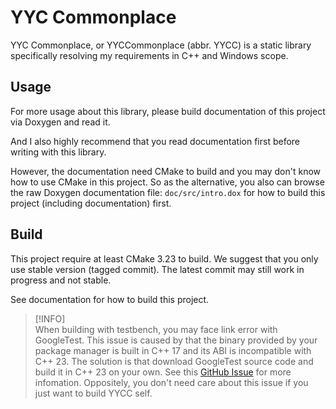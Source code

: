 # YYC Commonplace

YYC Commonplace, or YYCCommonplace (abbr. YYCC) is a static library specifically resolving my requirements in C++ and Windows scope.

## Usage

For more usage about this library, please build documentation of this project via Doxygen and read it.

And I also highly recommend that you read documentation first before writing with this library.

However, the documentation need CMake to build and you may don't know how to use CMake in this project. So as the alternative, you also can browse the raw Doxygen documentation file: `doc/src/intro.dox` for how to build this project (including documentation) first.

## Build

This project require at least CMake 3.23 to build. We suggest that you only use stable version (tagged commit). The latest commit may still work in progress and not stable.

See documentation for how to build this project.

> [!INFO]  
> When building with testbench, you may face link error with GoogleTest. This issue is caused by that the binary provided by your package manager is built in C++ 17 and its ABI is incompatible with C++ 23. The solution is that download GoogleTest source code and build it in C++ 23 on your own. See this [GitHub Issue](https://github.com/google/googletest/issues/4591) for more infomation.
> Oppositely, you don't need care about this issue if you just want to build YYCC self.

